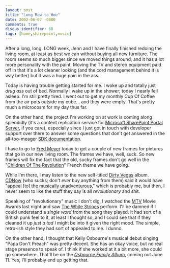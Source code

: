 ```yaml
---
layout: post
title: "Long Row to Hoe"
date: 2002-06-07 -0800
comments: true
disqus_identifier: 68
tags: [home,sharepoint,music]
---
```

After a long, long, LONG week, Jenn and I have finally finished redoing
the living room, at least as best we can without buying all new
furniture. The room seems so much bigger since we moved things around,
and it has a lot more personality with the paint. Moving the TV and
stereo equipment paid off in that it's a lot cleaner looking (and the
cord management behind it is way better) but it was a huge pain in the
ass.
 
 Today is having trouble getting started for me. I woke up and totally
just *drug ass* out of bed. Normally I wake up in the shower; today I
nearly fell asleep. I'm still pretty tired. I went out to get my monthly
Cup Of Coffee from the air pots outside my cube... and they were empty.
That's pretty much a microcosm for my day thus far.
 
 On the other hand, the project I'm working on at work is coming along
splendidly (it's a content replication service for [Microsoft SharePoint
Portal Server](http://www.microsoft.com/sharepoint/portalserver.asp), if
you care), especially since I just got in touch with developer support
over there to answer some questions that don't get answered in the
all-too-meager [SDK
documentation](http://www.microsoft.com/sharepoint/downloads/tools/SDK.asp).
 
 I have to go to [Fred Meyer](http://www.fredmeyer.com/) today to get a
couple of new frames for pictures that go in our new living room. The
frames we have, well, suck. So new frames will fix the fact that the
old, sucky frames don't go well in the "[Children Of The
Revolution](http://www.clubmoulinrouge.com)" French theme we have
going.
 
 While I'm there, I may listen to the new self-titled [Dirty
Vegas](http://www.amazon.com/exec/obidos/ASIN/B000066HP6/mhsvortex)
album. [CDNow](http://www.cdnow.com/) (who sucks; don't *ever* buy
anything from them) said it would have "[appeal [to] the musically
unadventurous](http://www.cdnow.com/cgi-bin/mserver/SID=650139712/pagename=/RP/CDN/FIND/album.html/itemid=1551275/select=review/pubid=7/docid=521830),"
which is probably me, but then, I never seem to like the stuff they say
is all *revolutionary* and shit.
 
 Speaking of "revolutionary" music I don't dig, I watched the
[MTV](http://www.mtv.com/) Movie Awards last night and saw [The White
Stripes](http://www.whitestripes.com/) perform. I'll be damned if I
could understand a *single word* from the song they played. It had sort
of a British punk feel to it, at least I thought so, and I could see
that if they cleaned it up *just a tad* I might be into it given the
right mood. The simple, retro-ish style they had sort of appealed to me.
I dunno.
 
 On the other hand, I thought that Kelly Osbourne's musical debut
singing "Papa Don't Preach" was pretty decent. She has an okay voice,
but no real stage presence to speak of. I think if she worked at it a
bit more, she could go somewhere. That'll be on the *[Osbourne Family
Album](http://www.amazon.com/exec/obidos/ASIN/B000067O2V/mhsvortex)*,
coming out June 11. Yes, I'll probably end up getting that.
